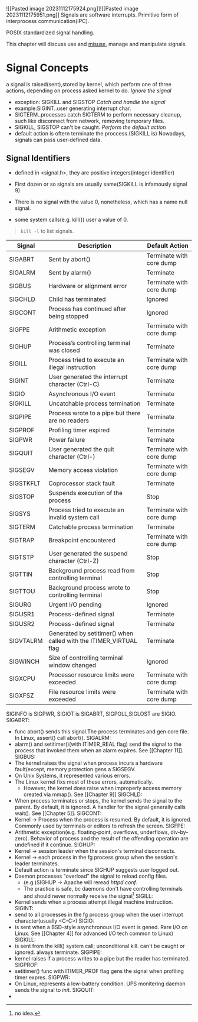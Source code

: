 ![[Pasted image 20231112175924.png]]![[Pasted image 20231112175951.png]]
Signals are software interrupts.
Primitive form of interprocess communication(IPC).

POSIX standardized signal handling.

This chapter will discuss use and <u>misuse</u>, manage and manipulate signals.

# Signal Concepts
a signal is raised(sent),stored by kernel, which perform one of three actions, depending on process asked kernel to do. 
*Ignore the signal*
+ exception: SIGKILL and SIGSTOP
*Catch and handle the signal*
+ example:SIGINT..user generating interrupt char.
+ SIGTERM..processes catch SIGTERM to perform necessary cleanup, such like disconnect from network, removing temporary files.
+ SIGKILL, SIGSTOP can't be caught.
*Perform the default action*
+ default action is oftern terminate the proccess.(SIGKILL is)
Nowadays, signals can pass user-defined data.
## Signal Identifiers
- defined in <signal.h>, they are positive integers(integer identifier)
- First dozen or so signals are usually same(SIGKILL is infamously signal 9)

- There is no signal with the value 0, nonetheless, which has a name null signal.
- some system calls(e.g. kill()) user a value of 0.
> `kill -l` to list signals.

| Signal  | Description                                      | Default Action           |
|---------|--------------------------------------------------|--------------------------|
| SIGABRT | Sent by abort()                                  | Terminate with core dump |
| SIGALRM | Sent by alarm()                                  | Terminate                |
| SIGBUS  | Hardware or alignment error                      | Terminate with core dump |
| SIGCHLD | Child has terminated                             | Ignored                  |
| SIGCONT | Process has continued after being stopped        | Ignored                  |
| SIGFPE  | Arithmetic exception                             | Terminate with core dump |
| SIGHUP  | Process’s controlling terminal was closed        | Terminate                |
| SIGILL  | Process tried to execute an illegal instruction  | Terminate with core dump |
| SIGINT  | User generated the interrupt character (Ctrl-C)  | Terminate                |
| SIGIO   | Asynchronous I/O event                           | Terminate                |
| SIGKILL | Uncatchable process termination                  | Terminate                |
| SIGPIPE | Process wrote to a pipe but there are no readers | Terminate                |
| SIGPROF | Profiling timer expired                          | Terminate                |
| SIGPWR  | Power failure                                    | Terminate                |
| SIGQUIT | User generated the quit character (Ctrl-)        | Terminate with core dump |
| SIGSEGV   | Memory access violation                                           | Terminate with core dump |
| SIGSTKFLT | Coprocessor stack fault                                           | Terminate                |
| SIGSTOP   | Suspends execution of the process                                 | Stop                     |
| SIGSYS    | Process tried to execute an invalid system call                   | Terminate with core dump |
| SIGTERM   | Catchable process termination                                     | Terminate                |
| SIGTRAP   | Breakpoint encountered                                            | Terminate with core dump |
| SIGTSTP   | User generated the suspend character (Ctrl-Z)                     | Stop                     |
| SIGTTIN   | Background process read from controlling terminal                 | Stop                     |
| SIGTTOU   | Background process wrote to controlling terminal                  | Stop                     |
| SIGURG    | Urgent I/O pending                                                | Ignored                  |
| SIGUSR1   | Process-defined signal                                            | Terminate                |
| SIGUSR2   | Process-defined signal                                            | Terminate                |
| SIGVTALRM | Generated by setitimer() when called with the ITIMER_VIRTUAL flag | Terminate                |
| SIGWINCH  | Size of controlling terminal window changed                       | Ignored                  |
| SIGXCPU   | Processor resource limits were exceeded                           | Terminate with core dump |
| SIGXFSZ   | File resource limits were exceeded                                | Terminate with core dump |

SIGINFO is SIGPWR, SIGIOT is SIGABRT, SIGPOLL,SIGLOST are SIGIO.
SIGABRT:
- func abort() sends this signal.The process terminates and gen core file. In Linux, assert() call abort().
SIGALRM:
- alarm() and setitimer()(with ITIMER_REAL flag) send the signal to the process that invoked them when an alarm expires. See [[Chapter 11]].
SIGBUS:
- The kernel raises the signal when process incurs a hardware fault(except, memory protection gens a SIGSEGV.
-  On Unix Systems, it represented various errors.
-  The Linux kernel fixs most of these errors, automatically.
	-  However, the kernel does raise when improperly access memory created via mmap(). See [[Chapter 9]]
SIGCHLD:
- When process terminates or stops, the kernel sends the signal to the parent. By default, it is ignored. A handler for the signal generally calls wait(). See [[Chapter 5]].
SIGCONT:
- Kernel -> Process when the process is resumed. By default, it is ignored. Commonly used by terminals or editors to refresh the screen.
SIGFPE:
- Arithmetic exception(e.g. floating-point, overflows, underflows, div-by-zero). Behavior of  process and the result of the offending operation are undefined if it continue.
SIGHUP:
- Kernel -> session leader when the session's terminal disconnects.
- Kernel -> each process in the fg process group when the session's leader terminates.
- Default action is terminate since SIGHUP suggests user logged out.
- Daemon processes "overload" the signal to reload config files.
	- (e.g.)SIGHUP -> Apache will reread *httpd.conf.*
	- The practice is safe, bc daemons don't have controlling terminals and should never normally receive the signal[^1]
SIGILL:
- Kernel sends when a process attempt illegal machine instruction.
SIGINT:
- send to all processes in the fg process group when the user interrupt character(usually \<C-C\>)
SIGIO:
- is sent when a BSD-style asynchronous I/O event is gened. Rare I/O on Linux. See [[Chapter 4]] for advanced I/O tech common to Linux)
SIGKILL:
- is sent from the kill() system call; unconditional kill. can't be caught or ignored. always terminate.
SIGPIPE:
- kernel raises if a process writes to a pipe but the reader has terminated.
SIGPROF:
- setitimer() func with ITIMER_PROF flag gens the signal when profiling timer expres.
SIGPWR:
- On Linux, represents a low-battery condition. UPS monitering daemon sends the signal to *init*.
SIGQUIT:
- 



[^1]: no idea.
